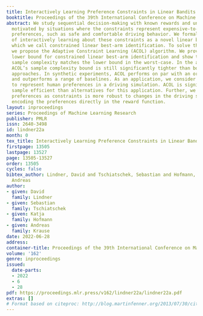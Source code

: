 ```yaml
---
title: Interactively Learning Preference Constraints in Linear Bandits
booktitle: Proceedings of the 39th International Conference on Machine Learning
abstract: We study sequential decision-making with known rewards and unknown constraints,
  motivated by situations where the constraints represent expensive-to-evaluate human
  preferences, such as safe and comfortable driving behavior. We formalize the challenge
  of interactively learning about these constraints as a novel linear bandit problem
  which we call constrained linear best-arm identification. To solve this problem,
  we propose the Adaptive Constraint Learning (ACOL) algorithm. We provide an instance-dependent
  lower bound for constrained linear best-arm identification and show that ACOL’s
  sample complexity matches the lower bound in the worst-case. In the average case,
  ACOL’s sample complexity bound is still significantly tighter than bounds of simpler
  approaches. In synthetic experiments, ACOL performs on par with an oracle solution
  and outperforms a range of baselines. As an application, we consider learning constraints
  to represent human preferences in a driving simulation. ACOL is significantly more
  sample efficient than alternatives for this application. Further, we find that learning
  preferences as constraints is more robust to changes in the driving scenario than
  encoding the preferences directly in the reward function.
layout: inproceedings
series: Proceedings of Machine Learning Research
publisher: PMLR
issn: 2640-3498
id: lindner22a
month: 0
tex_title: Interactively Learning Preference Constraints in Linear Bandits
firstpage: 13505
lastpage: 13527
page: 13505-13527
order: 13505
cycles: false
bibtex_author: Lindner, David and Tschiatschek, Sebastian and Hofmann, Katja and Krause,
  Andreas
author:
- given: David
  family: Lindner
- given: Sebastian
  family: Tschiatschek
- given: Katja
  family: Hofmann
- given: Andreas
  family: Krause
date: 2022-06-28
address:
container-title: Proceedings of the 39th International Conference on Machine Learning
volume: '162'
genre: inproceedings
issued:
  date-parts:
  - 2022
  - 6
  - 28
pdf: https://proceedings.mlr.press/v162/lindner22a/lindner22a.pdf
extras: []
# Format based on citeproc: http://blog.martinfenner.org/2013/07/30/citeproc-yaml-for-bibliographies/
---
```

